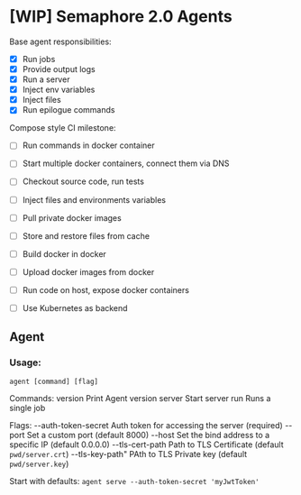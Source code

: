 # [WIP] Semaphore 2.0 Agents

Base agent responsibilities:

- [x] Run jobs
- [x] Provide output logs
- [x] Run a server
- [x] Inject env variables
- [x] Inject files
- [x] Run epilogue commands

Compose style CI milestone:

- [ ] Run commands in docker container
- [ ] Start multiple docker containers, connect them via DNS
- [ ] Checkout source code, run tests
- [ ] Inject files and environments variables
- [ ] Pull private docker images
- [ ] Store and restore files from cache
- [ ] Build docker in docker
- [ ] Upload docker images from docker
- [ ] Run code on host, expose docker containers
- [ ] Use Kubernetes as backend


## Agent

### Usage:

```agent [command] [flag]```

Commands:
  version             Print Agent version
  server              Start server
  run                 Runs a single job

Flags:
 --auth-token-secret  Auth token for accessing the server (required)
 --port               Set a custom port (default 8000)
 --host               Set the bind address to a specific IP (default 0.0.0.0)
 --tls-cert-path      Path to TLS Certificate (default `pwd/server.crt`)
 --tls-key-path"      PAth to TLS Private key (default `pwd/server.key`)


Start with defaults:
```agent serve --auth-token-secret 'myJwtToken'```
